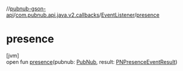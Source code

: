 //[pubnub-gson-api](../../../index.md)/[com.pubnub.api.java.v2.callbacks](../index.md)/[EventListener](index.md)/[presence](presence.md)

# presence

[jvm]\
open fun [presence](presence.md)(pubnub: [PubNub](../../com.pubnub.api.java/-pub-nub/index.md), result: [PNPresenceEventResult](../../../../../pubnub-kotlin/pubnub-kotlin-api/pubnub-kotlin-api/com.pubnub.api.models.consumer.pubsub/-p-n-presence-event-result/index.md))

